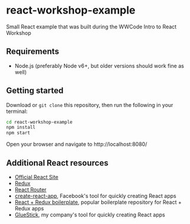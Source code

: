 # react-workshop-example
Small React example that was built during the WWCode Intro to React Workshop

## Requirements
 - Node.js (preferably Node v6+, but older versions should work fine as well)


## Getting started

Download or `git clone` this repository, then run the following in your terminal:

```sh
cd react-workshop-example
npm install
npm start

```

Open your browser and navigate to http://localhost:8080/

## Additional React resources
- [Official React Site](https://facebook.github.io/react/index.html)
- [Redux](https://github.com/reactjs/redux)
- [React Router](https://github.com/reactjs/react-router)
- [create-react-app](https://github.com/facebookincubator/create-react-app), Facebook's tool for quickly creating React apps
- [React + Redux boilerplate](https://github.com/erikras/react-redux-universal-hot-example), popular boilerplate repository for React + Redux apps
- [GlueStick](https://github.com/TrueCar/gluestick), my company's tool for quickly creating React apps



